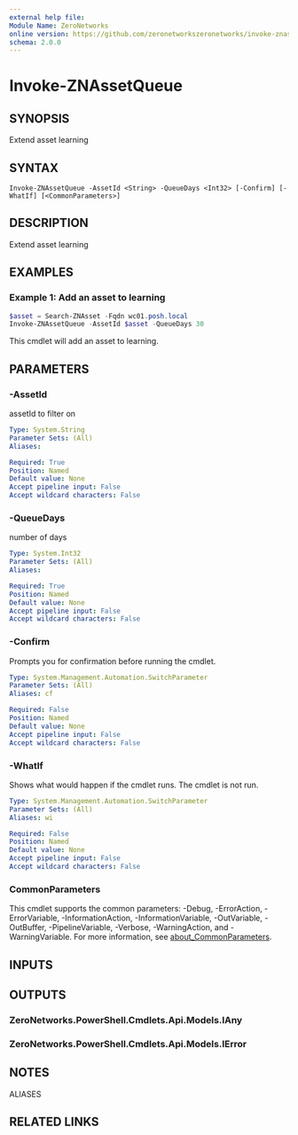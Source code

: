 ```yaml
---
external help file:
Module Name: ZeroNetworks
online version: https://github.com/zeronetworkszeronetworks/invoke-znassetqueue
schema: 2.0.0
---
```


# Invoke-ZNAssetQueue

## SYNOPSIS
Extend asset learning

## SYNTAX

```
Invoke-ZNAssetQueue -AssetId <String> -QueueDays <Int32> [-Confirm] [-WhatIf] [<CommonParameters>]
```

## DESCRIPTION
Extend asset learning

## EXAMPLES

### Example 1: Add an asset to learning
```powershell
$asset = Search-ZNAsset -Fqdn wc01.posh.local
Invoke-ZNAssetQueue -AssetId $asset -QueueDays 30
```

This cmdlet will add an asset to learning.

## PARAMETERS

### -AssetId
assetId to filter on

```yaml
Type: System.String
Parameter Sets: (All)
Aliases:

Required: True
Position: Named
Default value: None
Accept pipeline input: False
Accept wildcard characters: False
```

### -QueueDays
number of days

```yaml
Type: System.Int32
Parameter Sets: (All)
Aliases:

Required: True
Position: Named
Default value: None
Accept pipeline input: False
Accept wildcard characters: False
```

### -Confirm
Prompts you for confirmation before running the cmdlet.

```yaml
Type: System.Management.Automation.SwitchParameter
Parameter Sets: (All)
Aliases: cf

Required: False
Position: Named
Default value: None
Accept pipeline input: False
Accept wildcard characters: False
```

### -WhatIf
Shows what would happen if the cmdlet runs.
The cmdlet is not run.

```yaml
Type: System.Management.Automation.SwitchParameter
Parameter Sets: (All)
Aliases: wi

Required: False
Position: Named
Default value: None
Accept pipeline input: False
Accept wildcard characters: False
```

### CommonParameters
This cmdlet supports the common parameters: -Debug, -ErrorAction, -ErrorVariable, -InformationAction, -InformationVariable, -OutVariable, -OutBuffer, -PipelineVariable, -Verbose, -WarningAction, and -WarningVariable. For more information, see [about_CommonParameters](http://go.microsoft.com/fwlink/?LinkID=113216).

## INPUTS

## OUTPUTS

### ZeroNetworks.PowerShell.Cmdlets.Api.Models.IAny

### ZeroNetworks.PowerShell.Cmdlets.Api.Models.IError

## NOTES

ALIASES

## RELATED LINKS

